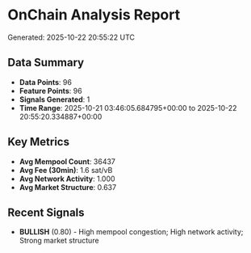 # OnChain Analysis Report
Generated: 2025-10-22 20:55:22 UTC

## Data Summary
- **Data Points**: 96
- **Feature Points**: 96
- **Signals Generated**: 1
- **Time Range**: 2025-10-21 03:46:05.684795+00:00 to 2025-10-22 20:55:20.334887+00:00

## Key Metrics
- **Avg Mempool Count**: 36437
- **Avg Fee (30min)**: 1.6 sat/vB
- **Avg Network Activity**: 1.000
- **Avg Market Structure**: 0.637

## Recent Signals
- **BULLISH** (0.80) - High mempool congestion; High network activity; Strong market structure

